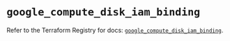 # `google_compute_disk_iam_binding`

Refer to the Terraform Registry for docs: [`google_compute_disk_iam_binding`](https://registry.terraform.io/providers/hashicorp/google/5.25.0/docs/resources/compute_disk_iam_binding).
